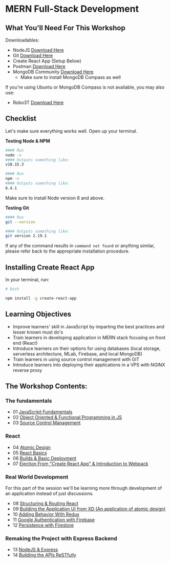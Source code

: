 # MERN Full-Stack Development

## What You'll Need For This Workshop

Downloadables:
- NodeJS [Download Here](https://nodejs.org/en/download)
- Git [Download Here](https://git-scm.com/downloads)
- Create React App (Setup Below)
- Postman [Download Here](https://www.getpostman.com/downloads/)
- MongoDB Community [Download Here](https://www.mongodb.com/download-center#community)
    - Make sure to install MongoDB Compass as well

If you're using Ubuntu or MongoDB Compass is not available, you may also use:
- Robo3T [Download Here](https://robomongo.org/)

## Checklist

Let's make sure everything works well. Open up your terminal.

__Testing Node & NPM__
```bash
#### Run
node -v
#### Outputs something like:
v10.15.3

#### Run
npm -v
#### Outputs something like:
6.4.1
```

Make sure to install Node version 8 and above.

__Testing Git__
```bash
#### Run
git --version

#### Outputs something like:
git version 2.19.1
```

If any of the command results in `command not found` or anything similar, please refer back to the appropriate installation procedure.

## Installing Create React App

In your terminal, run:

```bash
# bash

npm install -g create-react-app
```

## Learning Objectives

 - Improve learners' skill in JavaScript by imparting the best practices and lesser known must do's
 - Train learners in developing application in MERN stack focusing on front end (React)
 - Introduce learners on their options for using databases (local storage, serverless architecture, MLab, Firebase, and local MongoDB)
 - Train learners in using source control management with GIT
 - Introduce learners into deploying their applications in a VPS with NGINX reverse proxy

## The Workshop Contents:

### The fundamentals
- 01 [JavaScript Fundamentals](/modules/js-basics/index.md)
- 02 [Object Oriented & Functional Programming in JS](/modules/oop-fp/index.md)
- 03 [Source Control Management](/modules/git.md)

### React
- 04 [Atomic Design]()
- 05 [React Basics](/modules/react-basics/index.md)
- 06 [Builds & Basic Deployment](/modules/react-deployment/react-builds.md)
- 07 [Ejection From "Create React App" & Introduction to Webpack](/modules/react-advanced/eject.md)

### Real World Development

For this part of the session we'll be learning more through development of an application instead of just discussions.

- 08 [Structuring & Routing React](/modules/todo/setting-up-structure-and-routes.md)
- 09 [Building the Application UI from XD (An application of atomic design)](/modules/todo/storybook.md)
- 10 [Adding Behavior With Redux](/modules/todo/redux.md)
- 11 [Google Authentication with Firebase](/modules/todo/firebase-auth.md)
- 12 [Persistence with Firestore](/modules/todo/firebase-persistence.md)

### Remaking the Project with Express Backend 

- 13 [NodeJS & Express]()
- 14 [Building the APIs ReSTfully]()